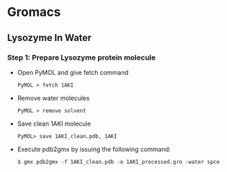 # Gromacs

## Lysozyme In Water

### Step 1: Prepare Lysozyme protein molecule
- Open PyMOL and give fetch command
  ```console
  PyMOL > fetch 1AKI
  ```
- Remove water molecules<br>
  ```console
  PyMOL > remove solvent
  ```
- Save clean 1AKI molecule
  ```console
  PyMOL> save 1AKI_clean.pdb, 1AKI
  ```
- Execute pdb2gmx by issuing the following command:
  ```console
  $ gmx pdb2gmx -f 1AKI_clean.pdb -o 1AKI_processed.gro -water spce
  ```

  
